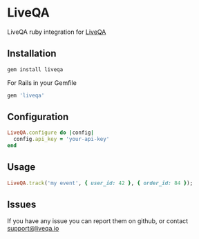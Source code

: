 # LiveQA

LiveQA ruby integration for [LiveQA](https://www.liveqa.io)

## Installation

```sh 
gem install liveqa
```

For Rails in your Gemfile

```ruby
gem 'liveqa'
```

## Configuration

```ruby
LiveQA.configure do |config|
  config.api_key = 'your-api-key'
end
```

## Usage

```ruby
LiveQA.track('my event', { user_id: 42 }, { order_id: 84 });
```

## Issues

If you have any issue you can report them on github, or contact support@liveqa.io
